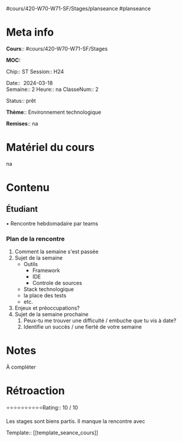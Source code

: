 #cours/420-W70-W71-SF/Stages/planseance #planseance
# Meta info

**Cours**:: #cours/420-W70-W71-SF/Stages 

**MOC:** 

Chip:: <span class="chip cours-3">ST</span>
Session:: H24

Date::  2024-03-18  
Semaine:: 2
Heure:: <span class="chip na">na</span>
ClasseNum:: 2

Status:: <span class="chip ready">prêt</span>

**Thème**:: Environnement technologique

**Remises**:: <span class="chip na">na</span>

# Matériel du cours
<span class="chip na">na</span>
# Contenu
## Étudiant
• Rencontre hebdomadaire par teams
### Plan de la rencontre
1. Comment la semaine s'est passée
2. Sujet de la semaine
	* Outils
		* Framework
		* IDE
		* Controle de sources
	* Stack technologique
	* la place des tests
	* etc.
1. Enjeux et préoccupations?
2. Sujet de la semaine prochaine
    1. Peux-tu me trouver une difficulté / embuche que tu vis à date?
    2. Identifie un succès / une fierté de votre semaine
# Notes
À compléter

# Rétroaction
⭐⭐⭐⭐⭐⭐⭐⭐⭐⭐Rating:: 10 / 10

Les stages sont biens partis. Il manque la rencontre avec 

Template:: [[template_seance_cours]]